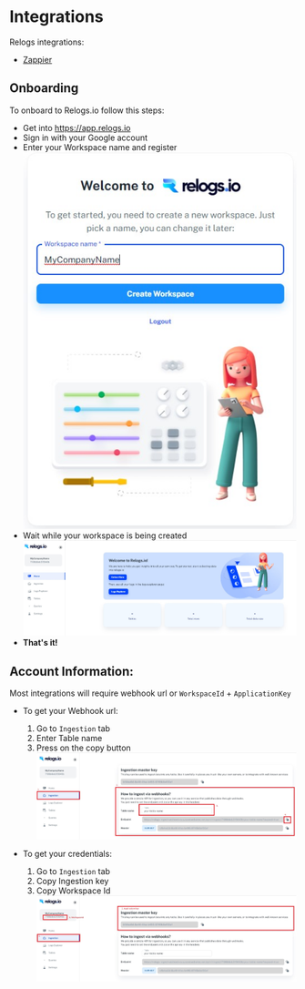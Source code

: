 # Integrations
Relogs integrations:
- [Zappier](zappier/README.md)


## Onboarding
To onboard to Relogs.io follow this steps: 
* Get into https://app.relogs.io  
* Sign in with your Google account
* Enter your Workspace name and register  
![alt text](images/Registration.jpg)
* Wait while your workspace is being created   
![alt text](images/FirstLoginWorkspace.jpg)   
* **That's it!**

## Account Information:
Most integrations will require webhook url or ```WorkspaceId``` + ```ApplicationKey```
* To get your Webhook url:
  1. Go to ```Ingestion``` tab
  2. Enter Table name
  3. Press on the copy button  
  ![alt text](images/IngestionPage-WebhookUrl.jpg)  

* To get your credentials:
  1. Go to ```Ingestion``` tab
  2. Copy Ingestion key
  3. Copy Workspace Id   
  ![alt text](images/IngestionPage-Creds.jpg)  
